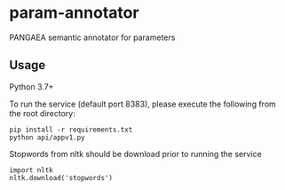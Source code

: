 # param-annotator
PANGAEA semantic annotator for parameters

## Usage
Python 3.7+

To run the service (default port 8383), please execute the following from the root directory:

```
pip install -r requirements.txt
python api/appv1.py
```

Stopwords from nltk should be download prior to running the service
```
import nltk
nltk.download('stopwords')
```

